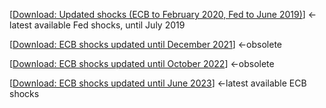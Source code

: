 [[Download: Updated shocks (ECB to February 2020, Fed to June 2019)](shocks_median.zip)] <-latest available Fed shocks, until July 2019

[[Download: ECB shocks updated until December 2021](ECB_shocks_until_Dec2021.zip)] <-obsolete

[[Download: ECB shocks updated until October 2022](ECB_shocks_until_Oct2022.zip)] <-obsolete

[[Download: ECB shocks updated until June 2023](ECB_shocks_until_2023Jun.zip)] <-latest available ECB shocks
